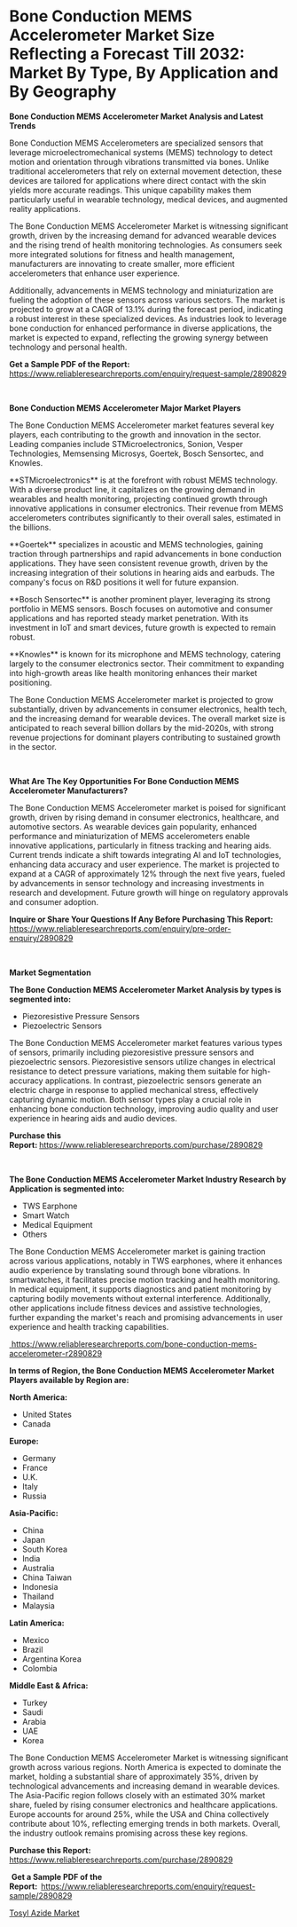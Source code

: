 <p><h1>Bone Conduction MEMS Accelerometer Market Size Reflecting a Forecast Till 2032: Market By Type, By Application and By Geography</h1></p><p><strong>Bone Conduction MEMS Accelerometer Market Analysis and Latest Trends</strong></p>
<p><p>Bone Conduction MEMS Accelerometers are specialized sensors that leverage microelectromechanical systems (MEMS) technology to detect motion and orientation through vibrations transmitted via bones. Unlike traditional accelerometers that rely on external movement detection, these devices are tailored for applications where direct contact with the skin yields more accurate readings. This unique capability makes them particularly useful in wearable technology, medical devices, and augmented reality applications.</p><p>The Bone Conduction MEMS Accelerometer Market is witnessing significant growth, driven by the increasing demand for advanced wearable devices and the rising trend of health monitoring technologies. As consumers seek more integrated solutions for fitness and health management, manufacturers are innovating to create smaller, more efficient accelerometers that enhance user experience.</p><p>Additionally, advancements in MEMS technology and miniaturization are fueling the adoption of these sensors across various sectors. The market is projected to grow at a CAGR of 13.1% during the forecast period, indicating a robust interest in these specialized devices. As industries look to leverage bone conduction for enhanced performance in diverse applications, the market is expected to expand, reflecting the growing synergy between technology and personal health.</p></p>
<p><strong>Get a Sample PDF of the Report:&nbsp;</strong> <a href="https://www.reliableresearchreports.com/enquiry/request-sample/2890829?utm_campaign=3529&utm_medium=2&utm_source=Github&utm_content=ia&utm_term=14032025&utm_id=bone-conduction-mems-accelerometer">https://www.reliableresearchreports.com/enquiry/request-sample/2890829</a></p>
<p>&nbsp;</p>
<p><strong>Bone Conduction MEMS Accelerometer Major Market Players</strong></p>
<p><p>The Bone Conduction MEMS Accelerometer market features several key players, each contributing to the growth and innovation in the sector. Leading companies include STMicroelectronics, Sonion, Vesper Technologies, Memsensing Microsys, Goertek, Bosch Sensortec, and Knowles.</p><p>**STMicroelectronics** is at the forefront with robust MEMS technology. With a diverse product line, it capitalizes on the growing demand in wearables and health monitoring, projecting continued growth through innovative applications in consumer electronics. Their revenue from MEMS accelerometers contributes significantly to their overall sales, estimated in the billions.</p><p>**Goertek** specializes in acoustic and MEMS technologies, gaining traction through partnerships and rapid advancements in bone conduction applications. They have seen consistent revenue growth, driven by the increasing integration of their solutions in hearing aids and earbuds. The company's focus on R&D positions it well for future expansion.</p><p>**Bosch Sensortec** is another prominent player, leveraging its strong portfolio in MEMS sensors. Bosch focuses on automotive and consumer applications and has reported steady market penetration. With its investment in IoT and smart devices, future growth is expected to remain robust.</p><p>**Knowles** is known for its microphone and MEMS technology, catering largely to the consumer electronics sector. Their commitment to expanding into high-growth areas like health monitoring enhances their market positioning. </p><p>The Bone Conduction MEMS Accelerometer market is projected to grow substantially, driven by advancements in consumer electronics, health tech, and the increasing demand for wearable devices. The overall market size is anticipated to reach several billion dollars by the mid-2020s, with strong revenue projections for dominant players contributing to sustained growth in the sector.</p></p>
<p>&nbsp;</p>
<p><strong>What Are The Key Opportunities For Bone Conduction MEMS Accelerometer Manufacturers?</strong></p>
<p><p>The Bone Conduction MEMS Accelerometer market is poised for significant growth, driven by rising demand in consumer electronics, healthcare, and automotive sectors. As wearable devices gain popularity, enhanced performance and miniaturization of MEMS accelerometers enable innovative applications, particularly in fitness tracking and hearing aids. Current trends indicate a shift towards integrating AI and IoT technologies, enhancing data accuracy and user experience. The market is projected to expand at a CAGR of approximately 12% through the next five years, fueled by advancements in sensor technology and increasing investments in research and development. Future growth will hinge on regulatory approvals and consumer adoption.</p></p>
<p><strong>Inquire or Share Your Questions If Any Before Purchasing This Report:</strong> <a href="https://www.reliableresearchreports.com/enquiry/pre-order-enquiry/2890829?utm_campaign=3529&utm_medium=2&utm_source=Github&utm_content=ia&utm_term=14032025&utm_id=bone-conduction-mems-accelerometer">https://www.reliableresearchreports.com/enquiry/pre-order-enquiry/2890829</a></p>
<p>&nbsp;</p>
<p><strong>Market Segmentation</strong></p>
<p><strong>The Bone Conduction MEMS Accelerometer Market Analysis by types is segmented into:</strong></p>
<p><ul><li>Piezoresistive Pressure Sensors</li><li>Piezoelectric Sensors</li></ul></p>
<p><p>The Bone Conduction MEMS Accelerometer market features various types of sensors, primarily including piezoresistive pressure sensors and piezoelectric sensors. Piezoresistive sensors utilize changes in electrical resistance to detect pressure variations, making them suitable for high-accuracy applications. In contrast, piezoelectric sensors generate an electric charge in response to applied mechanical stress, effectively capturing dynamic motion. Both sensor types play a crucial role in enhancing bone conduction technology, improving audio quality and user experience in hearing aids and audio devices.</p></p>
<p><strong>Purchase this Report:&nbsp;</strong><a href="https://www.reliableresearchreports.com/purchase/2890829?utm_campaign=3529&utm_medium=2&utm_source=Github&utm_content=ia&utm_term=14032025&utm_id=bone-conduction-mems-accelerometer">https://www.reliableresearchreports.com/purchase/2890829</a></p>
<p>&nbsp;</p>
<p><strong>The Bone Conduction MEMS Accelerometer Market Industry Research by Application is segmented into:</strong></p>
<p><ul><li>TWS Earphone</li><li>Smart Watch</li><li>Medical Equipment</li><li>Others</li></ul></p>
<p><p>The Bone Conduction MEMS Accelerometer market is gaining traction across various applications, notably in TWS earphones, where it enhances audio experience by translating sound through bone vibrations. In smartwatches, it facilitates precise motion tracking and health monitoring. In medical equipment, it supports diagnostics and patient monitoring by capturing bodily movements without external interference. Additionally, other applications include fitness devices and assistive technologies, further expanding the market's reach and promising advancements in user experience and health tracking capabilities.</p></p>
<p><a href="https://www.reliableresearchreports.com/bone-conduction-mems-accelerometer-r2890829?utm_campaign=3529&utm_medium=2&utm_source=Github&utm_content=ia&utm_term=14032025&utm_id=bone-conduction-mems-accelerometer">&nbsp;https://www.reliableresearchreports.com/bone-conduction-mems-accelerometer-r2890829</a></p>
<p><strong>In terms of Region, the Bone Conduction MEMS Accelerometer Market Players available by Region are:</strong></p>
<p>
    <p> <strong> North America: </strong>
        <ul>
            <li>United States</li>
            <li>Canada</li>
        </ul>
        </p> 
    <p> <strong> Europe: </strong>
        <ul>
            <li>Germany</li>
            <li>France</li>
            <li>U.K.</li>
            <li>Italy</li>
            <li>Russia</li>
        </ul>
        </p> 
    <p> <strong> Asia-Pacific: </strong>
        <ul>
            <li>China</li>
            <li>Japan</li>
            <li>South Korea</li>
            <li>India</li>
            <li>Australia</li>
            <li>China Taiwan</li>
            <li>Indonesia</li>
            <li>Thailand</li>
            <li>Malaysia</li>
        </ul>
        </p> 
    <p> <strong> Latin America: </strong>
        <ul>
            <li>Mexico</li>
            <li>Brazil</li>
            <li>Argentina Korea</li>
            <li>Colombia</li>
        </ul>
        </p> 
    <p> <strong> Middle East & Africa: </strong>
        <ul>
            <li>Turkey</li>
            <li>Saudi</li>
            <li>Arabia</li>
            <li>UAE</li>
            <li>Korea</li>
        </ul>
    </p>
    </p>
<p><p>The Bone Conduction MEMS Accelerometer Market is witnessing significant growth across various regions. North America is expected to dominate the market, holding a substantial share of approximately 35%, driven by technological advancements and increasing demand in wearable devices. The Asia-Pacific region follows closely with an estimated 30% market share, fueled by rising consumer electronics and healthcare applications. Europe accounts for around 25%, while the USA and China collectively contribute about 10%, reflecting emerging trends in both markets. Overall, the industry outlook remains promising across these key regions.</p></p>
<p><strong>Purchase this Report: </strong><a href="https://www.reliableresearchreports.com/purchase/2890829?utm_campaign=3529&utm_medium=2&utm_source=Github&utm_content=ia&utm_term=14032025&utm_id=bone-conduction-mems-accelerometer">https://www.reliableresearchreports.com/purchase/2890829</a></p>
<p>&nbsp;<strong>Get a Sample PDF of the Report:&nbsp;&nbsp;</strong><a href="https://www.reliableresearchreports.com/enquiry/request-sample/2890829?utm_campaign=3529&utm_medium=2&utm_source=Github&utm_content=ia&utm_term=14032025&utm_id=bone-conduction-mems-accelerometer">https://www.reliableresearchreports.com/enquiry/request-sample/2890829</a></p>
<p><strong></strong></p>
<p><p><a href="https://github.com/rodinayygacklezi/Market-Research-Report-List-1/blob/main/tosyl-azide-market.md?utm_campaign=3529&utm_medium=2&utm_source=Github&utm_content=ia&utm_term=14032025&utm_id=bone-conduction-mems-accelerometer">Tosyl Azide Market</a></p></p>